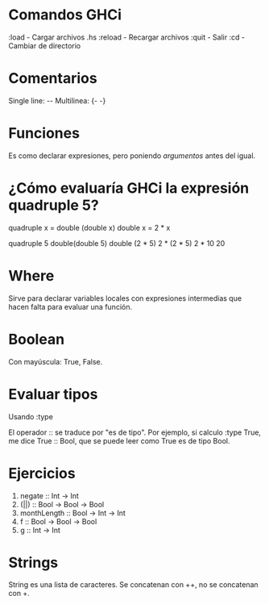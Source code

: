 # Comandos GHCi

:load - Cargar archivos .hs
:reload - Recargar archivos
:quit - Salir
:cd - Cambiar de directorio


# Comentarios
Single line: --
Multilinea: {-      -}


# Funciones
Es como declarar expresiones, pero poniendo *argumentos* antes del igual.


# ¿Cómo evaluaría GHCi la expresión quadruple 5?

quadruple x = double (double x)
double x = 2 * x

quadruple 5 
double(double 5)
double (2 * 5)
2 * (2 * 5)
2 * 10
20


# Where
Sirve para declarar variables locales con expresiones intermedias
que hacen falta para evaluar una función.


# Boolean
Con mayúscula: True, False.


# Evaluar tipos
Usando :type

El operador :: se traduce por "es de tipo".
Por ejemplo, si calculo :type True, me dice True :: Bool,
que se puede leer como True es de tipo Bool.


# Ejercicios

1. negate :: Int -> Int
2. (||) :: Bool -> Bool -> Bool
3. monthLength :: Bool -> Int -> Int
4. f :: Bool -> Bool -> Bool
5. g :: Int -> Int


# Strings
String es una lista de caracteres.
Se concatenan con ++, no se concatenan con +.
